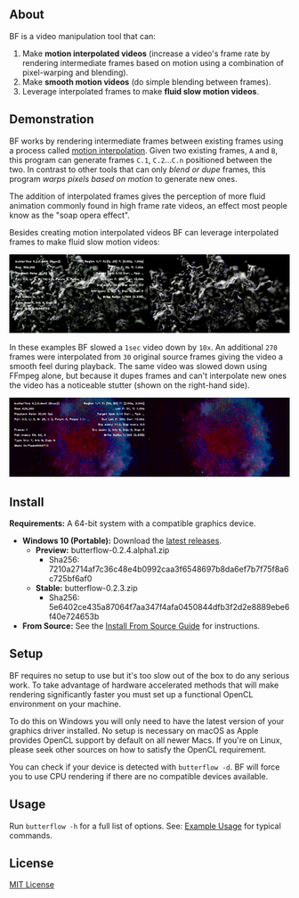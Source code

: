 ## About
BF is a video manipulation tool that can:

1. Make **motion interpolated videos** (increase a video's frame rate by rendering intermediate frames based on motion using a combination of pixel-warping and blending).
2. Make **smooth motion videos** (do simple blending between frames).
3. Leverage interpolated frames to make **fluid slow motion videos**.

## Demonstration
BF works by rendering intermediate frames between existing frames using a process called [motion interpolation](https://en.wikipedia.org/wiki/Motion_interpolation). Given two existing frames, `A` and `B`, this program can generate frames `C.1`, `C.2`...`C.n` positioned between the two. In contrast to other tools that can only *blend or dupe* frames, this program *warps pixels based on motion* to generate new ones.

The addition of interpolated frames gives the perception of more fluid animation commonly found in high frame rate videos, an effect most people know as the "soap opera effect".

Besides creating motion interpolated videos BF can leverage interpolated frames to make fluid slow motion videos:

![](docs/1.gif)

In these examples BF slowed a `1sec` video down by `10x`. An additional `270` frames were interpolated from `30` original source frames giving the video a smooth feel during playback. The same video was slowed down using FFmpeg alone, but because it dupes frames and can't interpolate new ones the video has a noticeable stutter (shown on the right-hand side).

![](docs/2.gif)

## Install
**Requirements:** A 64-bit system with a compatible graphics device.

* **Windows 10 (Portable):** Download the [latest releases](https://github.com/dthpham/butterflow/releases/latest).
  * **Preview:** butterflow-0.2.4.alpha1.zip
    * Sha256: 7210a2714af7c36c48e4b0992caa3f6548697b8da6ef7b7f75f8a6c725bf6af0
  * **Stable:** butterflow-0.2.3.zip
    * Sha256: 5e6402ce435a87064f7aa347f4afa0450844dfb3f2d2e8889ebe6f40e724653b
* **From Source:** See the [Install From Source Guide](docs/Install-From-Source-Guide.md) for instructions.

## Setup
BF requires no setup to use but it's too slow out of the box to do any serious work. To take advantage of hardware accelerated methods that will make rendering significantly faster you must set up a functional OpenCL environment on your machine.

To do this on Windows you will only need to have the latest version of your graphics driver installed. No setup is necessary on macOS as Apple provides OpenCL support by default on all newer Macs. If you're on Linux, please seek other sources on how to satisfy the OpenCL requirement.

You can check if your device is detected with `butterflow -d`. BF will force you to use CPU rendering if there are no compatible devices available.

## Usage
Run `butterflow -h` for a full list of options. See: [Example Usage](docs/Example-Usage.md) for typical commands.

## License
[MIT License](LICENSE)

